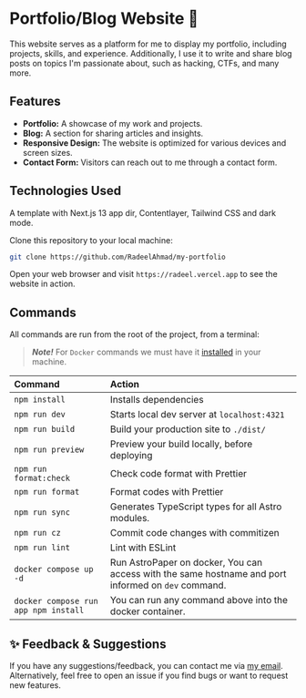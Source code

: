 # Portfolio/Blog Website 📄

This website serves as a platform for me to display my portfolio, including projects, skills, and experience. Additionally, I use it to write and share blog posts on topics I'm passionate about, such as hacking, CTFs, and many more.

## Features
- **Portfolio:** A showcase of my work and projects.
- **Blog:** A section for sharing articles and insights.
- **Responsive Design:** The website is optimized for various devices and screen sizes.
- **Contact Form:** Visitors can reach out to me through a contact form.

## Technologies Used

A template with Next.js 13 app dir, Contentlayer, Tailwind CSS and dark mode.

Clone this repository to your local machine:

```bash
git clone https://github.com/RadeelAhmad/my-portfolio
```

Open your web browser and visit `https://radeel.vercel.app` to see the website in action.




## Commands

All commands are run from the root of the project, from a terminal:

> **_Note!_** For `Docker` commands we must have it [installed](https://docs.docker.com/engine/install/) in your machine.

| Command                              | Action                                                                                                                           |
| :----------------------------------- | :------------------------------------------------------------------------------------------------------------------------------- |
| `npm install`                        | Installs dependencies                                                                                                            |
| `npm run dev`                        | Starts local dev server at `localhost:4321`                                                                                      |
| `npm run build`                      | Build your production site to `./dist/`                                                                                          |
| `npm run preview`                    | Preview your build locally, before deploying                                                                                     |
| `npm run format:check`               | Check code format with Prettier                                                                                                  |
| `npm run format`                     | Format codes with Prettier                                                                                                       |
| `npm run sync`                       | Generates TypeScript types for all Astro modules.                                                                                |
| `npm run cz`                         | Commit code changes with commitizen                                                                                              |
| `npm run lint`                       | Lint with ESLint                                                                                                                 |
| `docker compose up -d`               | Run AstroPaper on docker, You can access with the same hostname and port informed on `dev` command.                              |
| `docker compose run app npm install` | You can run any command above into the docker container.                                                                         |



## ✨ Feedback & Suggestions

If you have any suggestions/feedback, you can contact me via [my email](mailto:mr.radeelahmad@gmail.com). Alternatively, feel free to open an issue if you find bugs or want to request new features.


